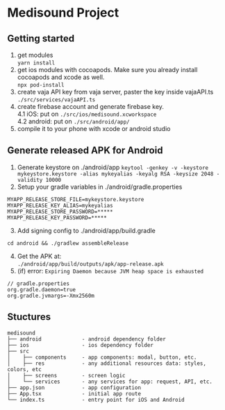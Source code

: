 # Medisound Project

## Getting started
1. get modules     
```yarn install```  
2. get ios modules with cocoapods. Make sure you already install cocoapods and xcode as well.     
```npx pod-install```     
3. create vaja API key from vaja server, paster the key inside vajaAPI.ts   
```./src/services/vajaAPI.ts```  
4. create firebase account and generate firebase key.       
4.1 iOS: put on `./src/ios/medisound.xcworkspace`       
4.2 android: put on `./src/android/app/`     
5. compile it to your phone with xcode or android studio      
   
## Generate released APK for Android   
1. Generate keystore on ./android/app
```keytool -genkey -v -keystore mykeystore.keystore -alias mykeyalias -keyalg RSA -keysize 2048 -validity 10000```   
2. Setup your gradle variables in ./android/gradle.properties
```
MYAPP_RELEASE_STORE_FILE=mykeystore.keystore      
MYAPP_RELEASE_KEY_ALIAS=mykeyalias        
MYAPP_RELEASE_STORE_PASSWORD=*****            
MYAPP_RELEASE_KEY_PASSWORD=*****        
```
3. Add signing config to ./android/app/build.gradle   
```
cd android && ./gradlew assembleRelease   
```
4. Get the APK at:    
```./android/app/build/outputs/apk/app-release.apk```   
5. (if) error: `Expiring Daemon because JVM heap space is exhausted`
```
// gradle.properties
org.gradle.daemon=true
org.gradle.jvmargs=-Xmx2560m
```   
   
## Stuctures
```   
medisound    
├── android             - android dependency folder   
├── ios                 - ios dependency folder   
├── src               
│    ├── components     - app components: modal, button, etc.   
│    ├── res            - any additional resources data: styles, colors, etc       
│    ├── screens        - screen logic   
│    └── services       - any services for app: request, API, etc.  
├── app.json            - app configuration   
├── App.tsx             - initial app route      
└── index.ts            - entry point for iOS and Android    
```   
